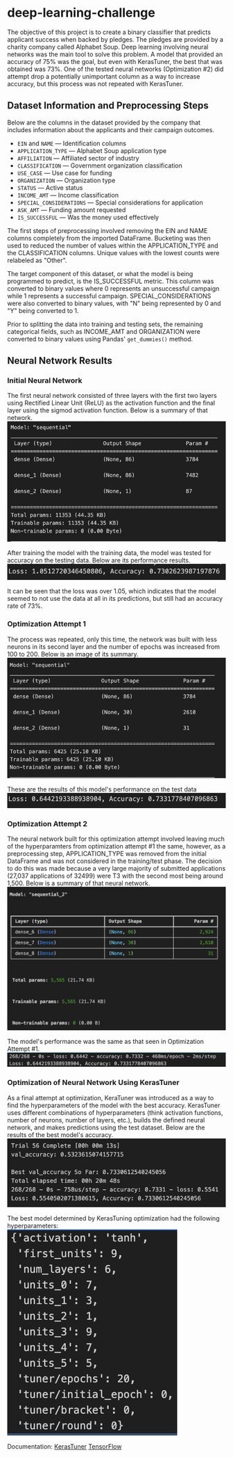 # deep-learning-challenge
The objective of this project is to create a binary classifier that predicts applicant success when backed by pledges. The pledges are provided by a charity company called Alphabet Soup. Deep learning involving neural networks was the main tool to solve this problem. A model that provided an accuracy of 75% was the goal, but even with KerasTuner, the best that was obtained was 73%. One of the tested neural networks (Optimization #2) did attempt drop a potentially unimportant column as a way to increase accuracy, but this process was not repeated with KerasTuner.

## Dataset Information and Preprocessing Steps
Below are the columns in the dataset provided by the company that includes information about the applicants and their campaign outcomes.
  * `EIN` and `NAME` — Identification columns
  * `APPLICATION_TYPE` — Alphabet Soup application type
  * `AFFILIATION` — Affiliated sector of industry
  * `CLASSIFICATION` — Government organization classification
  * `USE_CASE` — Use case for funding
  * `ORGANIZATION` — Organization type
  * `STATUS` — Active status
  * `INCOME_AMT` — Income classification
  * `SPECIAL_CONSIDERATIONS` — Special considerations for application
  * `ASK_AMT` — Funding amount requested
  * `IS_SUCCESSFUL` — Was the money used effectively

The first steps of preprocessing involved removing the EIN and NAME columns completely from the imported DataFrame. Bucketing was then used to reduced the number of values within the APPLICATION_TYPE and the CLASSIFICATION columns. Unique values with the lowest counts were relabeled as "Other".

The target component of this dataset, or what the model is being programmed to predict, is the IS_SUCCESSFUL metric. This column was converted to binary values where 0 represents an unsuccessful campaign while 1 represents a successful campaign. SPECIAL_CONSIDERATIONS were also converted to binary values, with "N" being represented by 0 and "Y" being converted to 1.

Prior to splitting the data into training and testing sets, the remaining categorical fields, such as INCOME_AMT and ORGANIZATION were converted to binary values using Pandas' `get_dummies()` method.

## Neural Network Results
### Initial Neural Network
The first neural network consisted of three layers with the first two layers using Rectified Linear Unit (ReLU) as the activation function and the final layer using the sigmod activation function. Below is a summary of that network.
<img src="imgs/initial_neural_network.png">

After training the model with the training data, the model was tested for accuracy on the testing data. Below are its performance results.
<img src="imgs/initial_accuracy.png">

It can be seen that the loss was over 1.05, which indicates that the model seemed to not use the data at all in its predictions, but still had an accuracy rate of 73%.
### Optimization Attempt 1
The process was repeated, only this time, the network was built with less neurons in its second layer and the number of epochs was increased from 100 to 200. Below is an image of its summary.
<img src="imgs/optimization1_neural_network.png">

These are the results of this model's performance on the test data
<img src="imgs/opt_1_accuracy.png">

### Optimization Attempt 2
The neural network built for this optimization attempt involved leaving much of the hyperparamters from optimization attempt #1 the same, however, as a preprocessing step, APPLICATION_TYPE was removed from the initial DataFrame and was not considered in the training/test phase. The decision to do this was made because a very large majority of submitted applications (27,037 applications of 32499) were T3 with the second most being around 1,500. Below is a summary of that neural network.
<img src="imgs/optimization2_neural_network.png">

The model's performance was the same as that seen in Optimization Attempt #1.
<img src="imgs/opt_2_accuracy.png">


### Optimization of Neural Network Using KerasTuner
As a final attempt at optimization, KeraTuner was introduced as a way to find the hyperparameters of the model with the best accuracy. KerasTuner uses different combinations of hyperparameters (think activation functions, number of neurons, number of layers, etc.), builds the defined neural network, and makes predictions using the test dataset. Below are the results of the best model's accuracy.
<img src="imgs/keras_tuner_results.png">

The best model determined by KerasTuning optimization had the following hyperparameters:
<img src="imgs/keras_tuner_best_model.png">

Documentation:
[KerasTuner](https://keras.io/guides/keras_tuner/getting_started/)
[TensorFlow](https://www.tensorflow.org/guide/keras/sequential_model)




